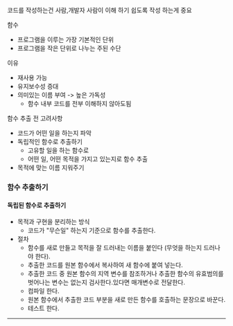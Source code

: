 
코드를 작성하는건 사람,개발자 사람이 이해 하기 쉽도록 작성 하는게 중요

함수
- 프로그램을 이루는 가장 기본적인 단위
- 프로그램을 작은 단위로 나누는 주된 수단

이유
- 재사용 가능
- 유지보수성 증대
- 의미있는 이름 부여 -> 높은 가독성
	- 함수 내부 코드를 전부 이해하지 않아도됨

함수 추출 전 고려사항
- 코드가 어떤 일을 하는지 파악
- 독립적인 함수로 추출하기
	- 고유할 일을 하는 함수로 
	- 어떤 일, 어떤 목적을 가지고 있는지로 함수 추출
- 목적에 맞는 이름 지워주기

### 함수 추출하기

#### 독립된 함수로 추출하기

- 목적과 구현을 분리하는 방식
  - 코드가 "무슨일" 하는지 기준으로 함수를 추출한다.
- 절차
  - 함수를 새로 만들고 목적을 잘 드러내는 이름을 붙인다 (무엇을 하는지 드러나야 한다).
  - 추출한 코드를 원본 함수에서 복사하여 새 함수에 붙여 넣는다.
  - 추출한 코드 중 원본 함수의 지역 변수를 참조하거나 추출한 함수의 유효범의를 벗어나는 변수는 없는지 검사한다.있다면 매개변수로 전달한다.
  - 컴파일 한다.
  - 원본 함수에서 추출한 코드 부분을 새로 만든 함수를 호출하는 문장으로 바꾼다.
  - 테스트 한다.

---
